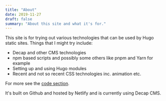 ```yaml
---
title: "About"
date: 2019-11-27
draft: false
summary: "About this site and what it's for."
---
```


This site is for trying out various technologies that can be used by Hugo static sites. Things that I might try include:

- Decap and other CMS technologies
- npm based scripts and possibly some others like pnpm and Yarn for example
- Setting up and using Hugo modules
- Recent and not so recent CSS technologies inc. animation etc.

For more see the [code section](/code/).

It's built on Github and hosted by Netlify and is currently using Decap CMS.